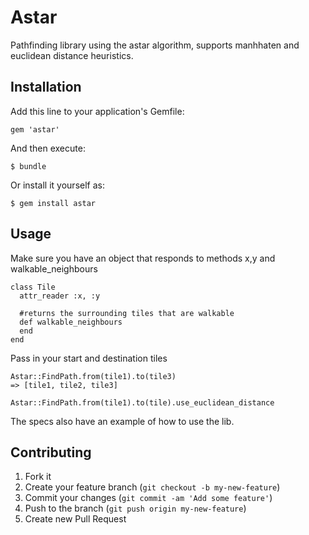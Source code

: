 # Astar

Pathfinding library using the astar algorithm, supports manhhaten and euclidean
distance heuristics.

## Installation

Add this line to your application's Gemfile:

    gem 'astar'

And then execute:

    $ bundle

Or install it yourself as:

    $ gem install astar

## Usage

Make sure you have an object that responds to methods x,y and walkable_neighbours

    class Tile
      attr_reader :x, :y

      #returns the surrounding tiles that are walkable
      def walkable_neighbours
      end
    end

Pass in your start and destination tiles

    Astar::FindPath.from(tile1).to(tile3)
    => [tile1, tile2, tile3]

    Astar::FindPath.from(tile1).to(tile).use_euclidean_distance

The specs also have an example of how to use the lib.

## Contributing

1. Fork it
2. Create your feature branch (`git checkout -b my-new-feature`)
3. Commit your changes (`git commit -am 'Add some feature'`)
4. Push to the branch (`git push origin my-new-feature`)
5. Create new Pull Request
